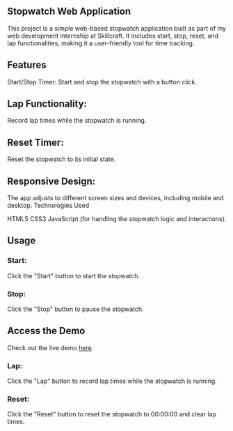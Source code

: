 ## Stopwatch Web Application
This project is a simple web-based stopwatch application built as part of my web development internship at Skillcraft. It includes start, stop, reset, and lap functionalities, making it a user-friendly tool for time tracking.

## Features
Start/Stop Timer:
Start and stop the stopwatch with a button click.

## Lap Functionality:
Record lap times while the stopwatch is running.

## Reset Timer:
Reset the stopwatch to its initial state.

## Responsive Design:
The app adjusts to different screen sizes and devices, including mobile and desktop. Technologies Used

HTML5
CSS3
JavaScript
(for handling the stopwatch logic and interactions).

## Usage
### Start: 
Click the "Start" button to start the stopwatch.

### Stop:
Click the "Stop" button to pause the stopwatch.

## Access the Demo

Check out the live demo [here]( https://puskuriharish.github.io/SCT_WD_2/).

### Lap:
Click the "Lap" button to record lap times while the stopwatch is running.

### Reset:
Click the "Reset" button to reset the stopwatch to 00:00:00 and clear lap times.
